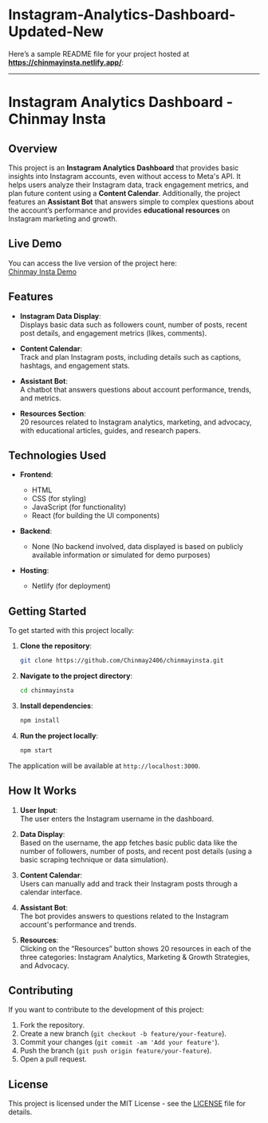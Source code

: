 # Instagram-Analytics-Dashboard-Updated-New

Here’s a sample README file for your project hosted at **https://chinmayinsta.netlify.app/**:

---

# **Instagram Analytics Dashboard - Chinmay Insta**

## **Overview**
This project is an **Instagram Analytics Dashboard** that provides basic insights into Instagram accounts, even without access to Meta's API. It helps users analyze their Instagram data, track engagement metrics, and plan future content using a **Content Calendar**. Additionally, the project features an **Assistant Bot** that answers simple to complex questions about the account’s performance and provides **educational resources** on Instagram marketing and growth.

## **Live Demo**
You can access the live version of the project here:  
[Chinmay Insta Demo](https://chinmayinsta.netlify.app/)

## **Features**
- **Instagram Data Display**:  
  Displays basic data such as followers count, number of posts, recent post details, and engagement metrics (likes, comments).
  
- **Content Calendar**:  
  Track and plan Instagram posts, including details such as captions, hashtags, and engagement stats.
  
- **Assistant Bot**:  
  A chatbot that answers questions about account performance, trends, and metrics.
  
- **Resources Section**:  
  20 resources related to Instagram analytics, marketing, and advocacy, with educational articles, guides, and research papers.

## **Technologies Used**
- **Frontend**:  
  - HTML
  - CSS (for styling)
  - JavaScript (for functionality)
  - React (for building the UI components)
  
- **Backend**:  
  - None (No backend involved, data displayed is based on publicly available information or simulated for demo purposes)
  
- **Hosting**:  
  - Netlify (for deployment)

## **Getting Started**
To get started with this project locally:

1. **Clone the repository**:
   ```bash
   git clone https://github.com/Chinmay2406/chinmayinsta.git
   ```

2. **Navigate to the project directory**:
   ```bash
   cd chinmayinsta
   ```

3. **Install dependencies**:
   ```bash
   npm install
   ```

4. **Run the project locally**:
   ```bash
   npm start
   ```

The application will be available at `http://localhost:3000`.

## **How It Works**
1. **User Input**:  
   The user enters the Instagram username in the dashboard.
   
2. **Data Display**:  
   Based on the username, the app fetches basic public data like the number of followers, number of posts, and recent post details (using a basic scraping technique or data simulation).

3. **Content Calendar**:  
   Users can manually add and track their Instagram posts through a calendar interface.

4. **Assistant Bot**:  
   The bot provides answers to questions related to the Instagram account's performance and trends.

5. **Resources**:  
   Clicking on the “Resources” button shows 20 resources in each of the three categories: Instagram Analytics, Marketing & Growth Strategies, and Advocacy.

## **Contributing**
If you want to contribute to the development of this project:
1. Fork the repository.
2. Create a new branch (`git checkout -b feature/your-feature`).
3. Commit your changes (`git commit -am 'Add your feature'`).
4. Push the branch (`git push origin feature/your-feature`).
5. Open a pull request.

## **License**
This project is licensed under the MIT License - see the [LICENSE](LICENSE) file for details.


